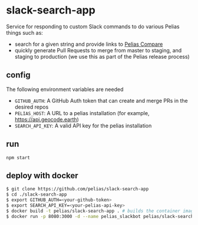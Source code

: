 # slack-search-app
Service for responding to custom Slack commands to do various Pelias things such as:

* search for a given string and provide links to [Pelias Compare](http://pelias.github.io/compare/)
* quickly generate Pull Requests to merge from master to staging, and staging to production (we use this as part of the Pelias release process)

## config
The following environment variables are needed

- `GITHUB_AUTH`: A GitHub Auth token that can create and merge PRs in the desired repos
- `PELIAS_HOST`: A URL to a pelias installation (for example, https://api.geocode.earth)
- `SEARCH_API_KEY`: A valid API key for the pelias installation

## run

```
npm start
```

## deploy with docker


```bash
$ git clone https://github.com/pelias/slack-search-app
$ cd ./slack-search-app
$ export GITHUB_AUTH=<your-github-token>
$ export SEARCH_API_KEY=<your-pelias-api-key>
$ docker build -t pelias/slack-search-app . # builds the container image
$ docker run -p 8080:3000 -d --name pelias_slackbot pelias/slack-search-app # runs the container as a daemon
```
